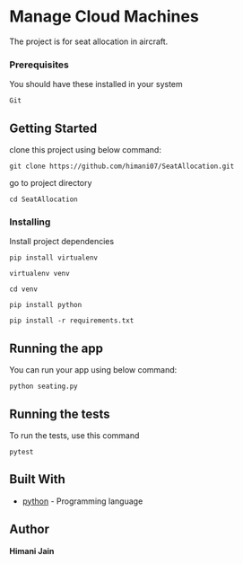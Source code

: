 # Manage Cloud Machines

The project is for seat allocation in aircraft.

### Prerequisites
 You should have these installed in your system

```
Git
```
## Getting Started
clone this project using below command:
```
git clone https://github.com/himani07/SeatAllocation.git
```
go to project directory
```
cd SeatAllocation
```


### Installing
Install project dependencies
```
pip install virtualenv
```
```
virtualenv venv
```
```
cd venv
```
```
pip install python
```
```
pip install -r requirements.txt
```

## Running the app
You can run your app using below command:
```
python seating.py
```

## Running the tests

To run the tests, use this command
```
pytest
```

## Built With

* [python]() - Programming language

## Author

**Himani Jain**

